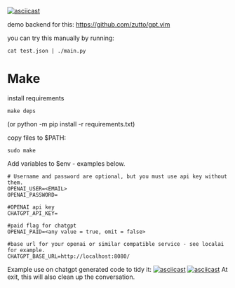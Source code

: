 [![asciicast](https://asciinema.org/a/035L1ULYfEgXFkXsWBdE6Fjeh.svg)](https://asciinema.org/a/035L1ULYfEgXFkXsWBdE6Fjeh)

demo backend for this: https://github.com/zutto/gpt.vim

you can try this manually by running:
```
cat test.json | ./main.py
```

# Make
install requirements
```
make deps
````
(or python -m pip install -r requirements.txt)


copy files to $PATH:
```
sudo make
```

Add variables to $env - examples below.
```
# Username and password are optional, but you must use api key without them.
OPENAI_USER=<EMAIL>
OPENAI_PASSWORD=

#OPENAI api key
CHATGPT_API_KEY=

#paid flag for chatgpt
OPENAI_PAID=<any value = true, omit = false>

#base url for your openai or similar compatible service - see localai for example.
CHATGPT_BASE_URL=http://localhost:8080/
```

Example use on chatgpt generated code to tidy it:
[![asciicast](https://asciinema.org/a/Bn4VZP9qp2s2BerHj3TUmkiFE.svg)](https://asciinema.org/a/Bn4VZP9qp2s2BerHj3TUmkiFE)
[![asciicast](https://asciinema.org/a/596676.svg)](https://asciinema.org/a/596676)
At exit, this will also clean up the conversation.
